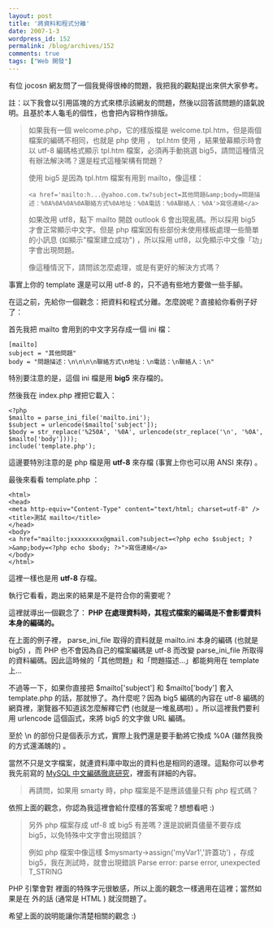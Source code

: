 ```yaml
---
layout: post
title: '將資料和程式分離'
date: 2007-1-3
wordpress_id: 152
permalink: /blog/archives/152
comments: true
tags: ["Web 開發"]
---
```


有位 jocosn 網友問了一個我覺得很棒的問題，我把我的觀點提出來供大家參考。

註：以下我會以引用區塊的方式來標示該網友的問題，然後以回答該問題的語氣說明。且基於本人龜毛的個性，也會把內容稍作排版。
<blockquote>

如果我有一個 welcome.php，它的樣版檔是 welcome.tpl.htm，但是兩個檔案的編碼不相同，也就是 php 使用 <meta http-equiv="Content-Type" content="text/html; charset=utf-8"> ， tpl.htm 使用 <meta http-equiv="Content-Type" content="text/html; charset=big5">，結果螢幕顯示時會以  utf-8 編碼格式顯示 tpl.htm 檔案，必須再手動挑選 big5，請問這種情況有辦法解決嗎？還是程式這種架構有問題？

使用 big5 是因為 tpl.htm 檔案有用到 mailto，像這樣：

```
<a href='mailto:h...@yahoo.com.tw?subject=其他問題&amp;body=問題描述：%0A%0A%0A%0A聯絡方式%0A地址：%0A電話：%0A聯絡人：%0A'>寫信連絡</a>

```

如果改用 utf8，點下 mailto 開啟 outlook 6 會出現亂碼。所以採用 big5 才會正常顯示中文字。但是 php 檔案因有些部份未使用樣板處理一些簡單的小訊息 (如顯示"檔案建立成功") ，所以採用 utf8，以免顯示中文像「功」字會出現問題。

像這種情況下，請問該怎麼處理，或是有更好的解決方式嗎？
</blockquote>

事實上你的 template 還是可以用 utf-8 的，只不過有些地方要做一些手腳。

在這之前，先給你一個觀念：把資料和程式分離。怎麼說呢？直接給你看例子好了：

首先我把 mailto 會用到的中文字另存成一個 ini 檔：

```
[mailto]
subject = "其他問題"
body = "問題描述：\n\n\n\n聯絡方式\n地址：\n電話：\n聯絡人：\n"

```

特別要注意的是，這個 ini 檔是用 <strong>big5</strong> 來存檔的。

然後我在 index.php 裡把它載入：

```
<?php
$mailto = parse_ini_file('mailto.ini');
$subject = urlencode($mailto['subject']);
$body = str_replace('%250A', '%0A', urlencode(str_replace('\n', '%0A',  $mailto['body'])));
include('template.php');

```

這邊要特別注意的是 php 檔是用 <strong>utf-8</strong> 來存檔 (事實上你也可以用 ANSI 來存) 。

最後來看看 template.php ：

```
<html>
<head>
<meta http-equiv="Content-Type" content="text/html; charset=utf-8" />
<title>測試 mailto</title>
</head>
<body>
<a href="mailto:jxxxxxxxxx@gmail.com?subject=<?php echo $subject; ?>&amp;body=<?php echo $body; ?>">寫信連絡</a>
</body>
</html>

```

這裡一樣也是用 <strong>utf-8</strong> 存檔。

執行它看看，跑出來的結果是不是符合你的需要呢？

這裡就導出一個觀念了：<strong> PHP 在處理資料時，其程式檔案的編碼是不會影響資料本身的編碼的。</strong>

在上面的例子裡， parse_ini_file 取得的資料就是 mailto.ini 本身的編碼 (也就是 big5) ，而 PHP 也不會因為自己的檔案編碼是 utf-8 而改變 parse_ini_file 所取得的資料編碼。因此這時候的「其他問題」和「問題描述...」都能夠用在 template 上...

不過等一下，如果你直接把 $mailto['subject'] 和 $mailto['body'] 套入 template.php 的話，那就慘了。為什麼呢？因為 big5 編碼的內容在 utf-8 編碼的網頁裡，瀏覽器不知道該怎麼解釋它們 (也就是一堆亂碼啦) 。所以這裡我們要利用 urlencode 這個函式，來將 big5 的文字做 URL 編碼。

至於 \n 的部份只是個表示方式，實際上我們還是要手動將它換成 %0A (雖然我換的方式還滿醜的) 。

當然不只是文字檔案，就連資料庫中取出的資料也是相同的道理。這點你可以參考我先前寫的 [MySQL 中文編碼徹底研究](http://www.jaceju.net/blog/archives/116)，裡面有詳細的內容。
<blockquote>

再請問，如果用 smarty 時，php 檔案是不是應該儘量只有 php 程式碼？
</blockquote>

依照上面的觀念，你認為我這裡會給什麼樣的答案呢？想想看吧 :)
<blockquote>

另外 php 檔案存成 utf-8 或 big5 有差嗎？還是說網頁儘量不要存成 big5，以免特殊中文字會出現錯誤？

例如 php 檔案中像這樣 $mysmarty->assign('myVar1','許蓋功') ，存成 big5，我在測試時，就會出現錯誤 Parse error: parse error, unexpected T_STRING 
</blockquote>

PHP 引擎會對 <?php ?> 裡面的特殊字元很敏感，所以上面的觀念一樣適用在這裡；當然如果是在 <?php ?> 外的話 (通常是 HTML ) 就沒問題了。

希望上面的說明能讓你清楚相關的觀念 :)
